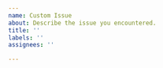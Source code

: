 ```yaml
---
name: Custom Issue
about: Describe the issue you encountered.
title: ''
labels: ''
assignees: ''

---
```


